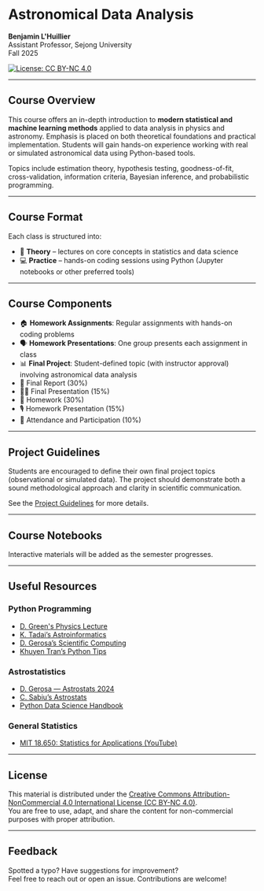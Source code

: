 # Astronomical Data Analysis  
**Benjamin L'Huillier**  
Assistant Professor, Sejong University  
Fall 2025  

[![License: CC BY-NC 4.0](https://img.shields.io/badge/License-CC%20BY--NC%204.0-lightgrey.svg)](https://creativecommons.org/licenses/by-nc/4.0/)

---

## Course Overview

This course offers an in-depth introduction to **modern statistical and machine learning methods** applied to data analysis in physics and astronomy. Emphasis is placed on both theoretical foundations and practical implementation. Students will gain hands-on experience working with real or simulated astronomical data using Python-based tools.

Topics include estimation theory, hypothesis testing, goodness-of-fit, cross-validation, information criteria, Bayesian inference, and probabilistic programming.

---

## Course Format

Each class is structured into:

- 🧠 **Theory** – lectures on core concepts in statistics and data science  
- 💻 **Practice** – hands-on coding sessions using Python (Jupyter notebooks or other preferred tools)

---

## Course Components

- 🏠 **Homework Assignments**: Regular assignments with hands-on coding problems  
- 🗣️ **Homework Presentations**: One group presents each assignment in class  
- 📊 **Final Project**: Student-defined topic (with instructor approval) involving astronomical data analysis  
- 📄 Final Report (30%)  
- 🧑‍🏫 Final Presentation (15%)  
- 📝 Homework (30%)  
- 🎙️ Homework Presentation (15%)  
- 📅 Attendance and Participation (10%)

---

## Project Guidelines

Students are encouraged to define their own final project topics (observational or simulated data). The project should demonstrate both a sound methodological approach and clarity in scientific communication.

See the [Project Guidelines](Project_Guidelines_Fall2025.md) for more details.

---

## Course Notebooks

Interactive materials will be added as the semester progresses.

---

## Useful Resources

### Python Programming

- [D. Green's Physics Lecture](https://github.com/drgreen/Physics_39)  
- [K. Tadai’s Astroinformatics](https://github.com/kinoshitadaisuke/ncu_astroinformatics_202209)  
- [D. Gerosa’s Scientific Computing](https://github.com/dgerosa/scientificcomputing_bicocca_2023)  
- [Khuyen Tran’s Python Tips](https://github.com/khuyentran1401/Efficient_Python_tricks_and_tools_for_data_scientists)

### Astrostatistics

- [D. Gerosa — Astrostats 2024](https://github.com/dgerosa/astrostatistics_bicocca_2024)  
- [C. Sabiu’s Astrostats](https://github.com/csabiu/Astrostatistics/)  
- [Python Data Science Handbook](https://jakevdp.github.io/PythonDataScienceHandbook/)

### General Statistics

- [MIT 18.650: Statistics for Applications (YouTube)](https://www.youtube.com/watch?v=VPZD_aij8H0&list=PLUl4u3cNGP60uVBMaoNERc6knT_MgPKS0)

---

## License

This material is distributed under the [Creative Commons Attribution-NonCommercial 4.0 International License (CC BY-NC 4.0)](https://creativecommons.org/licenses/by-nc/4.0/).  
You are free to use, adapt, and share the content for non-commercial purposes with proper attribution.

---

## Feedback

Spotted a typo? Have suggestions for improvement?  
Feel free to reach out or open an issue. Contributions are welcome!

